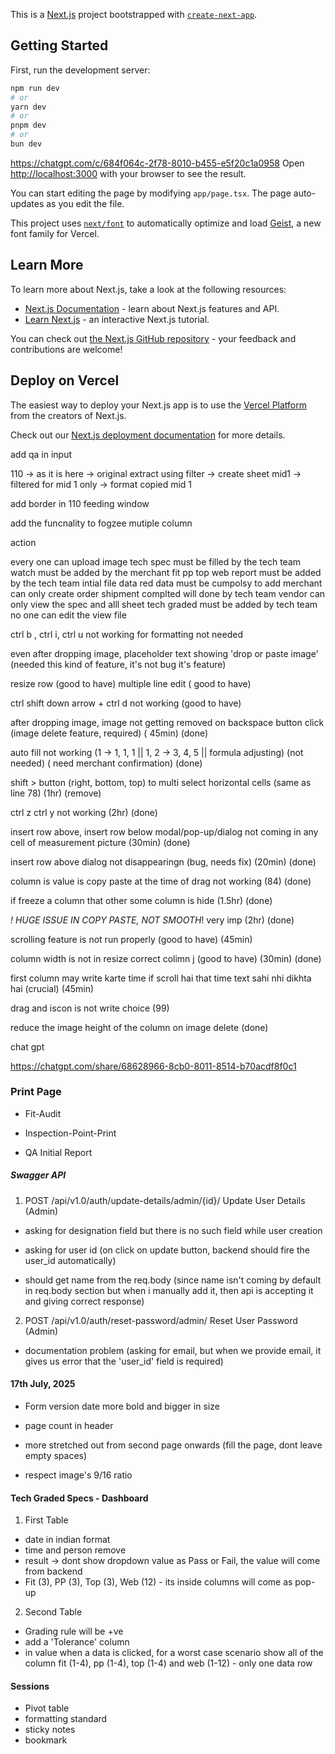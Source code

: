 This is a [Next.js](https://nextjs.org) project bootstrapped with [`create-next-app`](https://nextjs.org/docs/app/api-reference/cli/create-next-app).

## Getting Started

First, run the development server:

```bash
npm run dev
# or
yarn dev
# or
pnpm dev
# or
bun dev
```

https://chatgpt.com/c/684f064c-2f78-8010-b455-e5f20c1a0958
Open [http://localhost:3000](http://localhost:3000) with your browser to see the result.

You can start editing the page by modifying `app/page.tsx`. The page auto-updates as you edit the file.

This project uses [`next/font`](https://nextjs.org/docs/app/building-your-application/optimizing/fonts) to automatically optimize and load [Geist](https://vercel.com/font), a new font family for Vercel.

## Learn More

To learn more about Next.js, take a look at the following resources:

- [Next.js Documentation](https://nextjs.org/docs) - learn about Next.js features and API.
- [Learn Next.js](https://nextjs.org/learn) - an interactive Next.js tutorial.

You can check out [the Next.js GitHub repository](https://github.com/vercel/next.js) - your feedback and contributions are welcome!

## Deploy on Vercel

The easiest way to deploy your Next.js app is to use the [Vercel Platform](https://vercel.com/new?utm_medium=default-template&filter=next.js&utm_source=create-next-app&utm_campaign=create-next-app-readme) from the creators of Next.js.

Check out our [Next.js deployment documentation](https://nextjs.org/docs/app/building-your-application/deploying) for more details.

add qa in input

110 -> as it is here -> original extract using filter -> create sheet mid1 -> filtered for mid 1 only -> format copied mid 1

add border in 110 feeding window

add the funcnality to fogzee mutiple column

action

every one can upload image
tech spec must be filled by the tech team
watch must be added by the merchant
fit pp top web report must be added by the tech team
intial file data red data must be cumpolsy to add
merchant can only create order
shipment complted will done by tech team
vendor can only view the spec and alll sheet
tech graded must be added by tech team
no one can edit the view file

ctrl b , ctrl i, ctrl u not working for formatting not needed

even after dropping image, placeholder text showing 'drop or paste image' (needed this kind of feature, it's not bug it's feature)

resize row (good to have)
multiple line edit ( good to have)

ctrl shift down arrow + ctrl d not working (good to have)

after dropping image, image not getting removed on backspace button click (image delete feature, required) ( 45min) (done)

auto fill not working (1 -> 1, 1, 1 || 1, 2 -> 3, 4, 5 || formula adjusting) (not needed) ( need merchant confirmation) (done)

shift > button (right, bottom, top) to multi select horizontal cells (same as line 78) (1hr) (remove)

ctrl z ctrl y not working (2hr) (done)

insert row above, insert row below modal/pop-up/dialog not coming in any cell of measurement picture (30min) (done)

insert row above dialog not disappearingn (bug, needs fix) (20min) (done)

column is value is copy paste at the time of drag not working (84) (done)

if freeze a column that other some column is hide (1.5hr) (done)

_! HUGE ISSUE IN COPY PASTE, NOT SMOOTH_! very imp (2hr) (done)

scrolling feature is not run properly (good to have) (45min)

column width is not in resize correct colimn j (good to have) (30min) (done)

first column may write karte time if scroll hai that time text sahi nhi dikhta hai (crucial) (45min)

drag and iscon is not write choice (99)

reduce the image height of the column on image delete (done)

chat gpt

https://chatgpt.com/share/68628966-8cb0-8011-8514-b70acdf8f0c1



### Print Page 

- Fit-Audit 

- Inspection-Point-Print 

- QA Initial Report 


##### Swagger API 

1. POST
/api/v1.0/auth/update-details/admin/{id}/
Update User Details (Admin)

  - asking for designation field but there is no such field while user creation 

  - asking for user id (on click on update button, backend should fire the user_id automatically) 

  - should get name from the req.body (since name isn't coming by default in req.body section but when i manually add it, then api is accepting it and giving correct response)


2. POST
/api/v1.0/auth/reset-password/admin/
Reset User Password (Admin)

 - documentation problem (asking for email, but when we provide email, it gives us error that the 'user_id' field is required)


#### 17th July, 2025 

- Form version date more bold and bigger in size 

- page count in header 

- more stretched out from second page onwards (fill the page, dont leave empty spaces)

- respect image's 9/16 ratio 


#### Tech Graded Specs - Dashboard 

1. First Table 

  - date in indian format 
  - time and person remove 
  - result -> dont show dropdown value as Pass or Fail, the value will come from backend 
  - Fit (3), PP (3), Top (3), Web (12) - its inside columns will come as pop-up  

2. Second Table 

  - Grading rule will be +ve 
  - add a 'Tolerance' column 
  - in value when a data is clicked, for a worst case scenario show all of the column fit (1-4), pp (1-4), top (1-4) and web (1-12) - only one data row 

  #### Sessions 

  - Pivot table 
  - formatting standard 
  - sticky notes 
  - bookmark